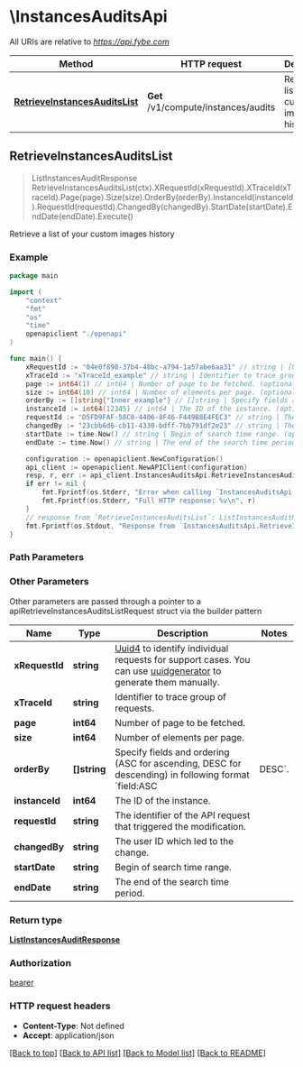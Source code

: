 # \InstancesAuditsApi

All URIs are relative to *https://api.fybe.com*

Method | HTTP request | Description
------------- | ------------- | -------------
[**RetrieveInstancesAuditsList**](InstancesAuditsApi.md#RetrieveInstancesAuditsList) | **Get** /v1/compute/instances/audits | Retrieve a list of your custom images history



## RetrieveInstancesAuditsList

> ListInstancesAuditResponse RetrieveInstancesAuditsList(ctx).XRequestId(xRequestId).XTraceId(xTraceId).Page(page).Size(size).OrderBy(orderBy).InstanceId(instanceId).RequestId(requestId).ChangedBy(changedBy).StartDate(startDate).EndDate(endDate).Execute()

Retrieve a list of your custom images history



### Example

```go
package main

import (
    "context"
    "fmt"
    "os"
    "time"
    openapiclient "./openapi"
)

func main() {
    xRequestId := "04e0f898-37b4-48bc-a794-1a57abe6aa31" // string | [Uuid4](https://en.wikipedia.org/wiki/Universally_unique_identifier#Version_4_(random)) to identify individual requests for support cases. You can use [uuidgenerator](https://www.uuidgenerator.net/version4) to generate them manually.
    xTraceId := "xTraceId_example" // string | Identifier to trace group of requests. (optional)
    page := int64(1) // int64 | Number of page to be fetched. (optional)
    size := int64(10) // int64 | Number of elements per page. (optional)
    orderBy := []string{"Inner_example"} // []string | Specify fields and ordering (ASC for ascending, DESC for descending) in following format `field:ASC|DESC`. (optional)
    instanceId := int64(12345) // int64 | The ID of the instance. (optional)
    requestId := "D5FD9FAF-58C0-4406-8F46-F449B8E4FEC3" // string | The identifier of the API request that triggered the modification. (optional)
    changedBy := "23cbb6d6-cb11-4330-bdff-7bb791df2e23" // string | The user ID which led to the change. (optional)
    startDate := time.Now() // string | Begin of search time range. (optional)
    endDate := time.Now() // string | The end of the search time period. (optional)

    configuration := openapiclient.NewConfiguration()
    api_client := openapiclient.NewAPIClient(configuration)
    resp, r, err := api_client.InstancesAuditsApi.RetrieveInstancesAuditsList(context.Background()).XRequestId(xRequestId).XTraceId(xTraceId).Page(page).Size(size).OrderBy(orderBy).InstanceId(instanceId).RequestId(requestId).ChangedBy(changedBy).StartDate(startDate).EndDate(endDate).Execute()
    if err != nil {
        fmt.Fprintf(os.Stderr, "Error when calling `InstancesAuditsApi.RetrieveInstancesAuditsList``: %v\n", err)
        fmt.Fprintf(os.Stderr, "Full HTTP response: %v\n", r)
    }
    // response from `RetrieveInstancesAuditsList`: ListInstancesAuditResponse
    fmt.Fprintf(os.Stdout, "Response from `InstancesAuditsApi.RetrieveInstancesAuditsList`: %v\n", resp)
}
```

### Path Parameters



### Other Parameters

Other parameters are passed through a pointer to a apiRetrieveInstancesAuditsListRequest struct via the builder pattern


Name | Type | Description  | Notes
------------- | ------------- | ------------- | -------------
 **xRequestId** | **string** | [Uuid4](https://en.wikipedia.org/wiki/Universally_unique_identifier#Version_4_(random)) to identify individual requests for support cases. You can use [uuidgenerator](https://www.uuidgenerator.net/version4) to generate them manually. | 
 **xTraceId** | **string** | Identifier to trace group of requests. | 
 **page** | **int64** | Number of page to be fetched. | 
 **size** | **int64** | Number of elements per page. | 
 **orderBy** | **[]string** | Specify fields and ordering (ASC for ascending, DESC for descending) in following format &#x60;field:ASC|DESC&#x60;. | 
 **instanceId** | **int64** | The ID of the instance. | 
 **requestId** | **string** | The identifier of the API request that triggered the modification. | 
 **changedBy** | **string** | The user ID which led to the change. | 
 **startDate** | **string** | Begin of search time range. | 
 **endDate** | **string** | The end of the search time period. | 

### Return type

[**ListInstancesAuditResponse**](ListInstancesAuditResponse.md)

### Authorization

[bearer](../README.md#bearer)

### HTTP request headers

- **Content-Type**: Not defined
- **Accept**: application/json

[[Back to top]](#) [[Back to API list]](../README.md#documentation-for-api-endpoints)
[[Back to Model list]](../README.md#documentation-for-models)
[[Back to README]](../README.md)

